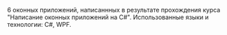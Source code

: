 6 оконных приложений, написаннных в результате прохождения курса "Написание оконных приложений на C#".
Использованные языки и технологии: C#, WPF. 
